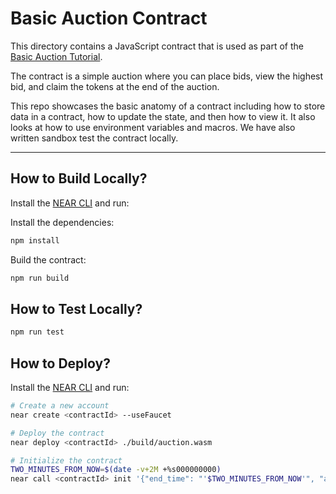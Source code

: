 # Basic Auction Contract

This directory contains a JavaScript contract that is used as part of the [Basic Auction Tutorial](https://docs.near.org/tutorials/auction/basic-auction).

The contract is a simple auction where you can place bids, view the highest bid, and claim the tokens at the end of the auction.

This repo showcases the basic anatomy of a contract including how to store data in a contract, how to update the state, and then how to view it. It also looks at how to use environment variables and macros. We have also written sandbox test the contract locally.

---

## How to Build Locally?

Install the [NEAR CLI](https://docs.near.org/tools/near-cli#installation) and run:

Install the dependencies:

```bash
npm install
```

Build the contract:

```bash
npm run build
```

## How to Test Locally?

```bash
npm run test
```

## How to Deploy?

Install the [NEAR CLI](https://docs.near.org/tools/near-cli#installation) and run:

```bash
# Create a new account
near create <contractId> --useFaucet

# Deploy the contract
near deploy <contractId> ./build/auction.wasm

# Initialize the contract
TWO_MINUTES_FROM_NOW=$(date -v+2M +%s000000000)
near call <contractId> init '{"end_time": "'$TWO_MINUTES_FROM_NOW'", "auctioneer": "<auctioneerAccountId>"}' --accountId <contractId>
```